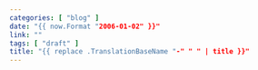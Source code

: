 ```yaml
---
categories: [ "blog" ]
date: "{{ now.Format "2006-01-02" }}"
link: ""
tags: [ "draft" ]
title: "{{ replace .TranslationBaseName "-" " " | title }}"
---
```

